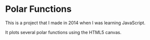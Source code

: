 # Polar Functions

This is a project that I made in 2014 when I was learning JavaScript.

It plots several polar functions using the HTML5 canvas.
